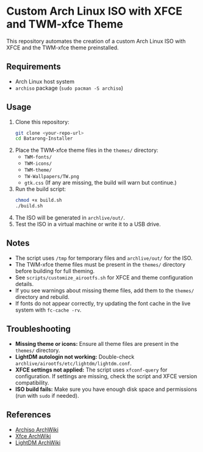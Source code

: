 # Custom Arch Linux ISO with XFCE and TWM-xfce Theme

This repository automates the creation of a custom Arch Linux ISO with XFCE and the TWM-xfce theme preinstalled.

## Requirements
- Arch Linux host system
- `archiso` package (`sudo pacman -S archiso`)

## Usage
1. Clone this repository:
   ```bash
   git clone <your-repo-url>
   cd Batarong-Installer
   ```
2. Place the TWM-xfce theme files in the `themes/` directory:
   - `TWM-fonts/`
   - `TWM-icons/`
   - `TWM-theme/`
   - `TW-Wallpapers/TW.png`
   - `gtk.css`
   (If any are missing, the build will warn but continue.)
3. Run the build script:
   ```bash
   chmod +x build.sh
   ./build.sh
   ```
4. The ISO will be generated in `archlive/out/`.
5. Test the ISO in a virtual machine or write it to a USB drive.

## Notes
- The script uses `/tmp` for temporary files and `archlive/out/` for the ISO.
- The TWM-xfce theme files must be present in the `themes/` directory before building for full theming.
- See `scripts/customize_airootfs.sh` for XFCE and theme configuration details.
- If you see warnings about missing theme files, add them to the `themes/` directory and rebuild.
- If fonts do not appear correctly, try updating the font cache in the live system with `fc-cache -rv`.

## Troubleshooting
- **Missing theme or icons:** Ensure all theme files are present in the `themes/` directory.
- **LightDM autologin not working:** Double-check `archlive/airootfs/etc/lightdm/lightdm.conf`.
- **XFCE settings not applied:** The script uses `xfconf-query` for configuration. If settings are missing, check the script and XFCE version compatibility.
- **ISO build fails:** Make sure you have enough disk space and permissions (run with `sudo` if needed).

## References
- [Archiso ArchWiki](https://wiki.archlinux.org/title/Archiso)
- [Xfce ArchWiki](https://wiki.archlinux.org/title/Xfce)
- [LightDM ArchWiki](https://wiki.archlinux.org/title/LightDM)
